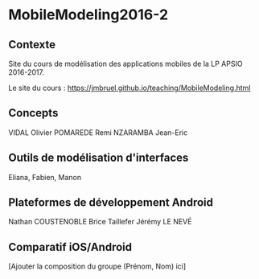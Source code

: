 # MobileModeling2016-2

## Contexte

Site du cours de modélisation des applications mobiles de la LP APSIO 2016-2017.

Le site du cours : https://jmbruel.github.io/teaching/MobileModeling.html

## Concepts

VIDAL Olivier 
POMAREDE Remi
NZARAMBA Jean-Eric

## Outils de modélisation d'interfaces

Eliana, Fabien, Manon

## Plateformes de développement Android

Nathan COUSTENOBLE
Brice Taillefer
Jérémy LE NEVÉ

## Comparatif iOS/Android

[Ajouter la composition du groupe (Prénom, Nom) ici]

